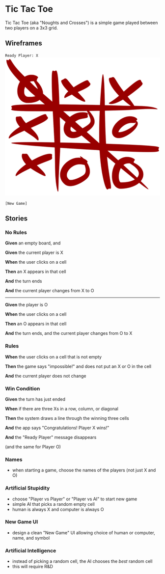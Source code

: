 # Tic Tac Toe

Tic Tac Toe (aka "Noughts and Crosses") is a simple game played between two players on a 3x3 grid.

## Wireframes

`Ready Player: X`
![tic tac toe completed](tic_tac_toe.svg)

`[New Game]`

## Stories

### No Rules

**Given** an empty board, and 

**Given** the current player is X

**When** the user clicks on a cell

**Then** an X appears in that cell

**And** the turn ends
 
**And** the current player changes from X to O

<hr>

**Given** the player is O

**When** the user clicks on a cell

**Then** an O appears in that cell

**And** the turn ends, and the current player changes from O to X

### Rules

**When** the user clicks on a cell that is not empty

**Then** the game says "impossible!" and does not put an X or O in the cell

**And** the current player does not change


### Win Condition

**Given** the turn has just ended

**When** if there are three Xs in a row, column, or diagonal

**Then** the system draws a line through the winning three cells

**And** the app says "Congratulations! Player X wins!"

**And** the "Ready Player" message disappears
 
(and the same for Player O)

### Names

- when starting a game, choose the names of the players (not just X and O)

### Artificial Stupidity

- choose "Player vs Player" or "Player vs AI" to start new game
- simple AI that picks a random empty cell
- human is always X and computer is always O

### New Game UI

- design a clean "New Game" UI allowing choice of human or computer, name, and symbol

### Artificial Intelligence

- instead of picking a random cell, the AI chooses the *best* random cell
- this will require R&D 

